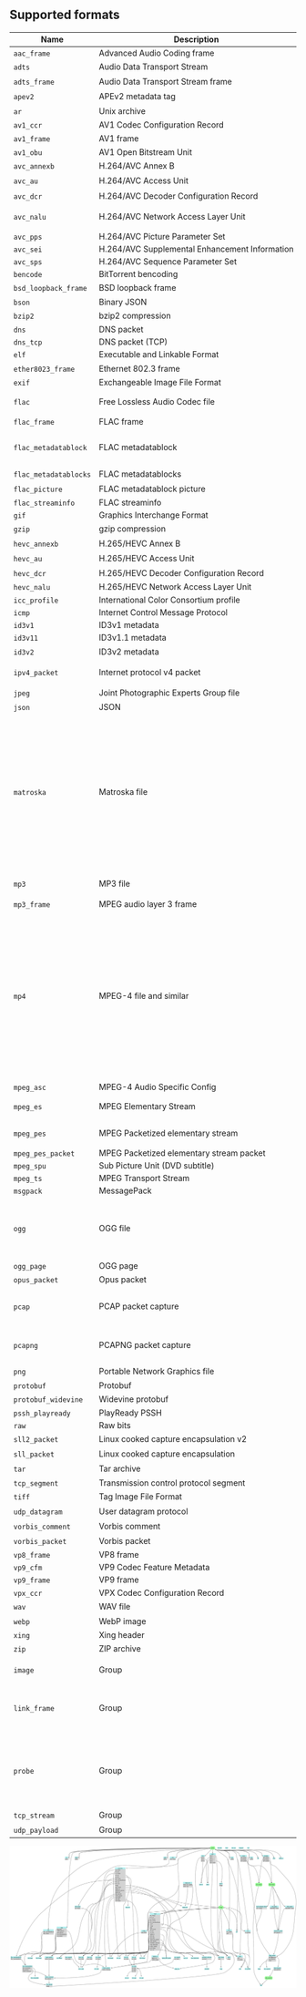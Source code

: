 ## Supported formats

[./formats_table.jq]: sh-start

|Name                  |Description                                                   |Dependencies|
|-                     |-                                                             |-|
|`aac_frame`           |Advanced&nbsp;Audio&nbsp;Coding&nbsp;frame                    |<sub></sub>|
|`adts`                |Audio&nbsp;Data&nbsp;Transport&nbsp;Stream                    |<sub>`adts_frame`</sub>|
|`adts_frame`          |Audio&nbsp;Data&nbsp;Transport&nbsp;Stream&nbsp;frame         |<sub>`aac_frame`</sub>|
|`apev2`               |APEv2&nbsp;metadata&nbsp;tag                                  |<sub>`image`</sub>|
|`ar`                  |Unix&nbsp;archive                                             |<sub>`probe`</sub>|
|`av1_ccr`             |AV1&nbsp;Codec&nbsp;Configuration&nbsp;Record                 |<sub></sub>|
|`av1_frame`           |AV1&nbsp;frame                                                |<sub>`av1_obu`</sub>|
|`av1_obu`             |AV1&nbsp;Open&nbsp;Bitstream&nbsp;Unit                        |<sub></sub>|
|`avc_annexb`          |H.264/AVC&nbsp;Annex&nbsp;B                                   |<sub>`avc_nalu`</sub>|
|`avc_au`              |H.264/AVC&nbsp;Access&nbsp;Unit                               |<sub>`avc_nalu`</sub>|
|`avc_dcr`             |H.264/AVC&nbsp;Decoder&nbsp;Configuration&nbsp;Record         |<sub>`avc_nalu`</sub>|
|`avc_nalu`            |H.264/AVC&nbsp;Network&nbsp;Access&nbsp;Layer&nbsp;Unit       |<sub>`avc_sps` `avc_pps` `avc_sei`</sub>|
|`avc_pps`             |H.264/AVC&nbsp;Picture&nbsp;Parameter&nbsp;Set                |<sub></sub>|
|`avc_sei`             |H.264/AVC&nbsp;Supplemental&nbsp;Enhancement&nbsp;Information |<sub></sub>|
|`avc_sps`             |H.264/AVC&nbsp;Sequence&nbsp;Parameter&nbsp;Set               |<sub></sub>|
|`bencode`             |BitTorrent&nbsp;bencoding                                     |<sub></sub>|
|`bsd_loopback_frame`  |BSD&nbsp;loopback&nbsp;frame                                  |<sub>`ipv4_packet`</sub>|
|`bson`                |Binary&nbsp;JSON                                              |<sub></sub>|
|`bzip2`               |bzip2&nbsp;compression                                        |<sub>`probe`</sub>|
|`dns`                 |DNS&nbsp;packet                                               |<sub></sub>|
|`dns_tcp`             |DNS&nbsp;packet&nbsp;(TCP)                                    |<sub></sub>|
|`elf`                 |Executable&nbsp;and&nbsp;Linkable&nbsp;Format                 |<sub></sub>|
|`ether8023_frame`     |Ethernet&nbsp;802.3&nbsp;frame                                |<sub>`ipv4_packet`</sub>|
|`exif`                |Exchangeable&nbsp;Image&nbsp;File&nbsp;Format                 |<sub></sub>|
|`flac`                |Free&nbsp;Lossless&nbsp;Audio&nbsp;Codec&nbsp;file            |<sub>`flac_metadatablocks` `flac_frame`</sub>|
|`flac_frame`          |FLAC&nbsp;frame                                               |<sub></sub>|
|`flac_metadatablock`  |FLAC&nbsp;metadatablock                                       |<sub>`flac_streaminfo` `flac_picture` `vorbis_comment`</sub>|
|`flac_metadatablocks` |FLAC&nbsp;metadatablocks                                      |<sub>`flac_metadatablock`</sub>|
|`flac_picture`        |FLAC&nbsp;metadatablock&nbsp;picture                          |<sub>`image`</sub>|
|`flac_streaminfo`     |FLAC&nbsp;streaminfo                                          |<sub></sub>|
|`gif`                 |Graphics&nbsp;Interchange&nbsp;Format                         |<sub></sub>|
|`gzip`                |gzip&nbsp;compression                                         |<sub>`probe`</sub>|
|`hevc_annexb`         |H.265/HEVC&nbsp;Annex&nbsp;B                                  |<sub>`hevc_nalu`</sub>|
|`hevc_au`             |H.265/HEVC&nbsp;Access&nbsp;Unit                              |<sub>`hevc_nalu`</sub>|
|`hevc_dcr`            |H.265/HEVC&nbsp;Decoder&nbsp;Configuration&nbsp;Record        |<sub>`hevc_nalu`</sub>|
|`hevc_nalu`           |H.265/HEVC&nbsp;Network&nbsp;Access&nbsp;Layer&nbsp;Unit      |<sub></sub>|
|`icc_profile`         |International&nbsp;Color&nbsp;Consortium&nbsp;profile         |<sub></sub>|
|`icmp`                |Internet&nbsp;Control&nbsp;Message&nbsp;Protocol              |<sub></sub>|
|`id3v1`               |ID3v1&nbsp;metadata                                           |<sub></sub>|
|`id3v11`              |ID3v1.1&nbsp;metadata                                         |<sub></sub>|
|`id3v2`               |ID3v2&nbsp;metadata                                           |<sub>`image`</sub>|
|`ipv4_packet`         |Internet&nbsp;protocol&nbsp;v4&nbsp;packet                    |<sub>`udp_datagram` `tcp_segment` `icmp`</sub>|
|`jpeg`                |Joint&nbsp;Photographic&nbsp;Experts&nbsp;Group&nbsp;file     |<sub>`exif` `icc_profile`</sub>|
|`json`                |JSON                                                          |<sub></sub>|
|`matroska`            |Matroska&nbsp;file                                            |<sub>`aac_frame` `av1_ccr` `av1_frame` `avc_au` `avc_dcr` `flac_frame` `flac_metadatablocks` `hevc_au` `hevc_dcr` `image` `mp3_frame` `mpeg_asc` `mpeg_pes_packet` `mpeg_spu` `opus_packet` `vorbis_packet` `vp8_frame` `vp9_cfm` `vp9_frame`</sub>|
|`mp3`                 |MP3&nbsp;file                                                 |<sub>`id3v2` `id3v1` `id3v11` `apev2` `mp3_frame`</sub>|
|`mp3_frame`           |MPEG&nbsp;audio&nbsp;layer&nbsp;3&nbsp;frame                  |<sub>`xing`</sub>|
|`mp4`                 |MPEG-4&nbsp;file&nbsp;and&nbsp;similar                        |<sub>`aac_frame` `av1_ccr` `av1_frame` `flac_frame` `flac_metadatablocks` `id3v2` `image` `jpeg` `mp3_frame` `avc_au` `avc_dcr` `mpeg_es` `hevc_au` `hevc_dcr` `mpeg_pes_packet` `opus_packet` `protobuf_widevine` `pssh_playready` `vorbis_packet` `vp9_frame` `vpx_ccr`</sub>|
|`mpeg_asc`            |MPEG-4&nbsp;Audio&nbsp;Specific&nbsp;Config                   |<sub></sub>|
|`mpeg_es`             |MPEG&nbsp;Elementary&nbsp;Stream                              |<sub>`mpeg_asc` `vorbis_packet`</sub>|
|`mpeg_pes`            |MPEG&nbsp;Packetized&nbsp;elementary&nbsp;stream              |<sub>`mpeg_pes_packet` `mpeg_spu`</sub>|
|`mpeg_pes_packet`     |MPEG&nbsp;Packetized&nbsp;elementary&nbsp;stream&nbsp;packet  |<sub></sub>|
|`mpeg_spu`            |Sub&nbsp;Picture&nbsp;Unit&nbsp;(DVD&nbsp;subtitle)           |<sub></sub>|
|`mpeg_ts`             |MPEG&nbsp;Transport&nbsp;Stream                               |<sub></sub>|
|`msgpack`             |MessagePack                                                   |<sub></sub>|
|`ogg`                 |OGG&nbsp;file                                                 |<sub>`ogg_page` `vorbis_packet` `opus_packet` `flac_metadatablock` `flac_frame`</sub>|
|`ogg_page`            |OGG&nbsp;page                                                 |<sub></sub>|
|`opus_packet`         |Opus&nbsp;packet                                              |<sub>`vorbis_comment`</sub>|
|`pcap`                |PCAP&nbsp;packet&nbsp;capture                                 |<sub>`link_frame` `tcp_stream` `ipv4_packet`</sub>|
|`pcapng`              |PCAPNG&nbsp;packet&nbsp;capture                               |<sub>`link_frame` `tcp_stream` `ipv4_packet`</sub>|
|`png`                 |Portable&nbsp;Network&nbsp;Graphics&nbsp;file                 |<sub>`icc_profile` `exif`</sub>|
|`protobuf`            |Protobuf                                                      |<sub></sub>|
|`protobuf_widevine`   |Widevine&nbsp;protobuf                                        |<sub>`protobuf`</sub>|
|`pssh_playready`      |PlayReady&nbsp;PSSH                                           |<sub></sub>|
|`raw`                 |Raw&nbsp;bits                                                 |<sub></sub>|
|`sll2_packet`         |Linux&nbsp;cooked&nbsp;capture&nbsp;encapsulation&nbsp;v2     |<sub>`ether8023_frame`</sub>|
|`sll_packet`          |Linux&nbsp;cooked&nbsp;capture&nbsp;encapsulation             |<sub>`ether8023_frame`</sub>|
|`tar`                 |Tar&nbsp;archive                                              |<sub>`probe`</sub>|
|`tcp_segment`         |Transmission&nbsp;control&nbsp;protocol&nbsp;segment          |<sub></sub>|
|`tiff`                |Tag&nbsp;Image&nbsp;File&nbsp;Format                          |<sub>`icc_profile`</sub>|
|`udp_datagram`        |User&nbsp;datagram&nbsp;protocol                              |<sub>`udp_payload`</sub>|
|`vorbis_comment`      |Vorbis&nbsp;comment                                           |<sub>`flac_picture`</sub>|
|`vorbis_packet`       |Vorbis&nbsp;packet                                            |<sub>`vorbis_comment`</sub>|
|`vp8_frame`           |VP8&nbsp;frame                                                |<sub></sub>|
|`vp9_cfm`             |VP9&nbsp;Codec&nbsp;Feature&nbsp;Metadata                     |<sub></sub>|
|`vp9_frame`           |VP9&nbsp;frame                                                |<sub></sub>|
|`vpx_ccr`             |VPX&nbsp;Codec&nbsp;Configuration&nbsp;Record                 |<sub></sub>|
|`wav`                 |WAV&nbsp;file                                                 |<sub>`id3v2` `id3v1` `id3v11`</sub>|
|`webp`                |WebP&nbsp;image                                               |<sub>`vp8_frame`</sub>|
|`xing`                |Xing&nbsp;header                                              |<sub></sub>|
|`zip`                 |ZIP&nbsp;archive                                              |<sub>`probe`</sub>|
|`image`               |Group                                                         |<sub>`gif` `jpeg` `mp4` `png` `tiff` `webp`</sub>|
|`link_frame`          |Group                                                         |<sub>`bsd_loopback_frame` `ether8023_frame` `sll2_packet` `sll_packet`</sub>|
|`probe`               |Group                                                         |<sub>`adts` `ar` `bzip2` `elf` `flac` `gif` `gzip` `jpeg` `json` `matroska` `mp3` `mp4` `mpeg_ts` `ogg` `pcap` `pcapng` `png` `tar` `tiff` `wav` `webp` `zip`</sub>|
|`tcp_stream`          |Group                                                         |<sub>`dns`</sub>|
|`udp_payload`         |Group                                                         |<sub>`dns`</sub>|

[#]: sh-end

![alt text](formats.svg "Format diagram")
